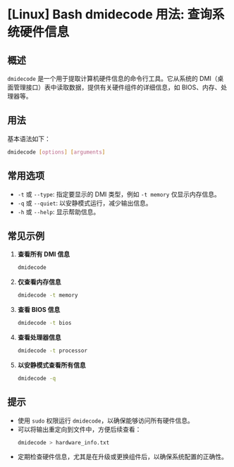 # [Linux] Bash dmidecode 用法: 查询系统硬件信息

## 概述
`dmidecode` 是一个用于提取计算机硬件信息的命令行工具。它从系统的 DMI（桌面管理接口）表中读取数据，提供有关硬件组件的详细信息，如 BIOS、内存、处理器等。

## 用法
基本语法如下：
```bash
dmidecode [options] [arguments]
```

## 常用选项
- `-t` 或 `--type`: 指定要显示的 DMI 类型，例如 `-t memory` 仅显示内存信息。
- `-q` 或 `--quiet`: 以安静模式运行，减少输出信息。
- `-h` 或 `--help`: 显示帮助信息。

## 常见示例
1. **查看所有 DMI 信息**
   ```bash
   dmidecode
   ```

2. **仅查看内存信息**
   ```bash
   dmidecode -t memory
   ```

3. **查看 BIOS 信息**
   ```bash
   dmidecode -t bios
   ```

4. **查看处理器信息**
   ```bash
   dmidecode -t processor
   ```

5. **以安静模式查看所有信息**
   ```bash
   dmidecode -q
   ```

## 提示
- 使用 `sudo` 权限运行 `dmidecode`，以确保能够访问所有硬件信息。
- 可以将输出重定向到文件中，方便后续查看：
  ```bash
  dmidecode > hardware_info.txt
  ```
- 定期检查硬件信息，尤其是在升级或更换组件后，以确保系统配置的正确性。